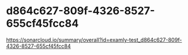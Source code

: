 # d864c627-809f-4326-8527-655cf45fcc84
https://sonarcloud.io/summary/overall?id=examly-test_d864c627-809f-4326-8527-655cf45fcc84
